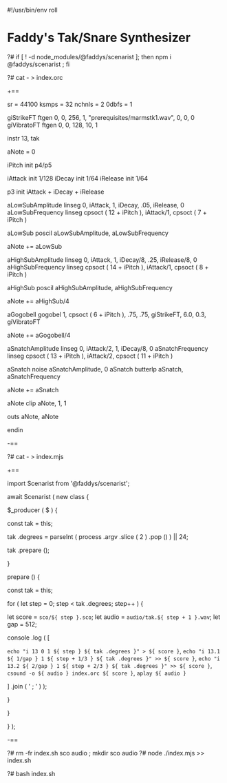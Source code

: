 #!/usr/bin/env roll

# Faddy's Tak/Snare Synthesizer

?# if [ ! -d node_modules/@faddys/scenarist ]; then npm i @faddys/scenarist ; fi

?# cat - > index.orc

+==

sr = 44100
ksmps = 32
nchnls = 2
0dbfs = 1

giStrikeFT ftgen 0, 0, 256, 1, "prerequisites/marmstk1.wav", 0, 0, 0
giVibratoFT ftgen 0, 0, 128, 10, 1

instr 13, tak

aNote = 0

iPitch init p4/p5

iAttack init 1/128
iDecay init 1/64 
iRelease init 1/64

p3 init iAttack + iDecay + iRelease

aLowSubAmplitude linseg 0, iAttack, 1, iDecay, .05, iRelease, 0
aLowSubFrequency linseg cpsoct ( 12 + iPitch ), iAttack/1, cpsoct ( 7 + iPitch )

aLowSub poscil aLowSubAmplitude, aLowSubFrequency

aNote += aLowSub

aHighSubAmplitude linseg 0, iAttack, 1, iDecay/8, .25, iRelease/8, 0
aHighSubFrequency linseg cpsoct ( 14 + iPitch ), iAttack/1, cpsoct ( 8 + iPitch )

aHighSub poscil aHighSubAmplitude, aHighSubFrequency

aNote += aHighSub/4

aGogobell gogobel 1, cpsoct ( 6 + iPitch ), .75, .75, giStrikeFT, 6.0, 0.3, giVibratoFT

aNote += aGogobell/4

aSnatchAmplitude linseg 0, iAttack/2, 1, iDecay/8, 0
aSnatchFrequency linseg cpsoct ( 13 + iPitch ), iAttack/2, cpsoct ( 11 + iPitch )

aSnatch noise aSnatchAmplitude, 0
aSnatch butterlp aSnatch, aSnatchFrequency

aNote += aSnatch

aNote clip aNote, 1, 1

outs aNote, aNote

endin

-==

?# cat - > index.mjs

+==

import Scenarist from '@faddys/scenarist';

await Scenarist ( new class {

$_producer ( $ ) {

const tak = this;

tak .degrees = parseInt ( process .argv .slice ( 2 ) .pop () ) || 24;

tak .prepare ();

}

prepare () {

const tak = this;

for ( let step = 0; step < tak .degrees; step++ ) {

let score = `sco/${ step }.sco`;
let audio = `audio/tak.${ step + 1 }.wav`;
let gap = 512;

console .log ( [

`echo "i 13 0 1 ${ step } ${ tak .degrees }" > ${ score }`,
`echo "i 13.1 ${ 1/gap } 1 ${ step + 1/3 } ${ tak .degrees }" >> ${ score }`,
`echo "i 13.2 ${ 2/gap } 1 ${ step + 2/3 } ${ tak .degrees }" >> ${ score }`,
`csound -o ${ audio } index.orc ${ score }`,
`aplay ${ audio }`

] .join ( ' ; ' ) );

}

}

} );

-==

?# rm -fr index.sh sco audio ; mkdir sco audio
?# node ./index.mjs >> index.sh

?# bash index.sh
